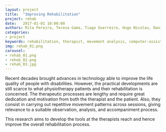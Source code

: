 ```yaml
---
layout: project
title:  "Improving Rehabilitation"
project: rehab
date:   2017-01-01 10:00:00
authors: Rita Pereira, Teresa Gama, Tiago Guerreiro, Hugo Nicolau, Daniel Gonçalves, Joaquim Jorge
categories:
- project
keywords: rehabilitation, therapist, movement analysis, computer-assisted, games, engagement
img: rehab_01.png
carousel:
- rehab_01.png
- rehab_02.png
- rehab_03.jpg
---
```

Recent decades brought advances in technology able to improve the life quality of people with disabilities. However, the practical developments are still scarce to what physiotherapy patients and their rehabilitation is concerned. The therapeutic processes are lengthy and require great dedication and motivation from both the therapist and the patient. Also, they consist in carrying out repetitive movement patterns across sessions, giving relevance to a suitable observation, analysis, and accompaniment process.

This research aims to develop the tools at the therapists reach and hence improve the overall rehabilitation process.
